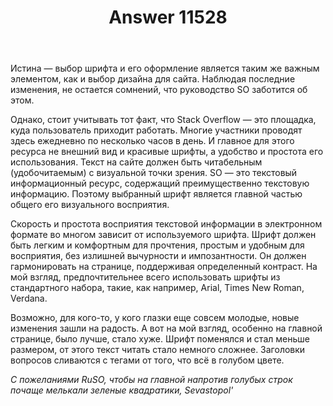 ﻿---
title: "Answer 11528"
se.owner.user_id: 377637
se.owner.display_name: "Sevastopol&#39;"
se.owner.link: "https://ru.meta.stackoverflow.com/users/377637/sevastopol"
se.answer_id: 11528
se.question_id: 11525
se.post_type: answer
se.is_accepted: False
---
<p>Истина — выбор шрифта и его оформление является таким же важным элементом, как и выбор дизайна для сайта. Наблюдая последние изменения, не остается сомнений, что руководство SO заботится об этом.</p>
<p>Однако, стоит учитывать тот факт, что Stack Overflow — это площадка, куда пользователь приходит работать. Многие участники проводят здесь ежедневно по несколько часов в день. И главное для этого ресурса не внешний вид и красивые шрифты, а удобство и простота его использования. Текст на сайте должен быть читабельным (удобочитаемым) с визуальной точки зрения. SO — это текстовый информационный ресурс, содержащий преимущественно текстовую информацию. Поэтому выбранный шрифт является главной частью общего его визуального восприятия.</p>
<p>Скорость и простота восприятия текстовой информации в электронном формате во многом зависит от используемого шрифта. Шрифт должен быть легким и комфортным для прочтения, простым и удобным для восприятия, без излишней вычурности и импозантности. Он должен гармонировать на странице, поддерживая определенный контраст. На мой взгляд, предпочтительнее всего использовать шрифты из стандартного набора, такие, как например, Arial, Times New Roman, Verdana.</p>
<p>Возможно, для кого-то, у кого глазки еще совсем молодые, новые изменения зашли на радость. А вот на мой взгляд, особенно на главной странице, было лучше, стало хуже. Шрифт поменялся и стал меньше размером, от этого текст читать стало немного сложнее. Заголовки вопросов сливаются с тегами от того, что всё в голубом цвете.</p>
<p><em>С пожеланиями RuSO, чтобы на главной напротив голубых строк почаще мелькали зеленые квадратики, Sevastopol'</em></p>
